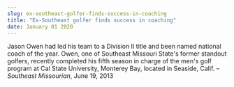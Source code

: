 ```yaml
---
slug: ex-southeast-golfer-finds-success-in-coaching
title: "Ex-Southeast golfer finds success in coaching"
date: January 01 2020
---
```


<p>Jason Owen had led his team to a Division II title and been named national coach of the year. Owen, one of Southeast Missouri State's former standout golfers, recently completed his fifth season in charge of the men's golf program at Cal State University, Monterey Bay, located in Seaside, Calif. – <em>Southeast Missourian</em>, June 19, 2013
</p>
